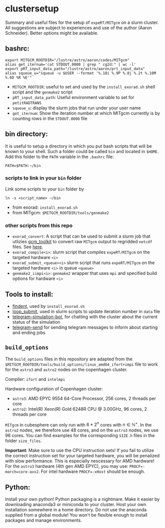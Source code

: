 # clustersetup

Summary and useful files for the setup of `expeRT/MITgcm` on a slurm cluster. All suggestions are subject to experiences and use of the author (Aaron Schneider). Better options might be available.

## bashrc:
```
export MITGCM_ROOTDIR="/lustre/astro/aaron/codes/MITgcm"
alias get_iternum='cat STDOUT.0000 | grep " cg2d:" | wc -l'
export pRT_input_data_path="/lustre/astro/aaron/prt_input_data"
alias squeue_u="squeue -u $USER --format '%.18i %.9P %.8j %.2t %.10M %.6D %R %E'"
```

- `MITGCM_ROOTDIR`: useful to set and used by the `install_exorad.sh` shell script and the `genmake2` script
- `pRT_input_data_path`: Useful environment variable to set for `petitRADTRANS`
- `squeue_u`: display the slurm jobs that run under your user name
- `get_iternum`: Show the iteration number at which MITgcm currently is by counting rows in the `STDOUT.0000` file
 
## bin directory:
It is useful to setup a directory in which you put bash scripts that will be known to your shell. Such a folder could be called `bin` and located in `$HOME`. Add this folder to the `PATH` variable in the `.bashrc` file:
```
PATH=$PATH:~/bin
```

### scripts to link in your `bin` folder
Link some scripts to your `bin` folder by

```ln -s <script_name> ~/bin```

- from exorad: `install_exorad.sh`
- from MITgcm: `$MITGCM_ROOTDIR/tools/genmake2`

### other scripts from this repo

- `exorad_convert`: A script that can be used to submit a slurm job that utlizies [gcm_toolkit](https://gcm-toolkit.readthedocs.io/en/latest/) to convert raw `MITgcm` output to regridded `netcdf` files. See [here](https://gcm-toolkit.readthedocs.io/en/latest/cli.html).
- `exorad_compile<i>`: slurm script that compiles `expeRT/MITgcm` on the targeted hardware `<i>`
- `exorad_submit_<queue><i>` slurm script that runs `expeRT/MITgcm` on the targeted hardware `<i>` in queue `<queue>`
- `genmake2_iimpi<i>`: `genmake2` wrapper that uses `mpi` and specified build options for hardware `<i>`

## Tools to install:
- [findent](https://sourceforge.net/projects/findent/), used by `install_exorad.sh`
- [loop_submit](https://github.com/exorad/loop_submit), used in slurm scripts to update iteration number in `data` file
- [telegram-simulation-bot](https://github.com/AaronDavidSchneider/telegram_simulation_bot), for chatting with the cluster about the current status of the simulation
- [telegram-send](https://github.com/rahiel/telegram-send) for sending telegram messages to inform about starting and ending jobs

## `build_options`
The `build_options` files in this repository are adapted from the `$MITGCM_ROOTDIR/tools/build_options/linux_amd64_ifort+impi` file to work for the `astro3` and `astro2` nodes on the copenhagen cluster. 

Compiler: `ifort` and `intelmpi`

Hardware configuration of Copenhagen cluster:
- `astro3`: AMD EPYC 9554 64-Core Processor, 256 cores, 2 threads per core
- `astro2`: Intel(R) Xeon(R) Gold 6248R CPU @ 3.00GHz, 96 cores, 2 threads per core

`MITgcm` in cubesphere can only run with $6*2^n$ cores with $n\in\mathbb{N}^+$. In the `astro2` nodes, we therefore use 48 cores, and on the `astro3` nodes, we use 96 cores. You can find examples for the corresponding `SIZE.h` files in the folder `size_files`.

**Important**: Make sure to use the CPU instruction sets! If you fail to utilize the correct instruction set for your targeted hardware, you will be penalized with slow performance. This is especially nescessary for AMD hardware! For the `astro3` hardware (4th gen AMD EPYC), you may use: `PROCF=-march=core-avx2`. For intel hardware `PROCF=-xHost` should be enough.

## Python:
Install your own python! Python packaging is a nightmare. Make it easier by downloading anaconda3 or miniconda to your cluster. Host your own installation somewhere in a home directory. Do not use the anaconda supplied from a global module! You won't be flexible enough to install packages and manage environments.
